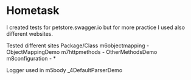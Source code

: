 # Hometask
I created tests for petstore.swagger.io but for more practice I used also different websites.

Tested different sites
Package/Class
m6objectmapping -  ObjectMappingDemo
m7httpmethods - OtherMethodsDemo
m8configuration - *


Logger used in m5body _4DefaultParserDemo
